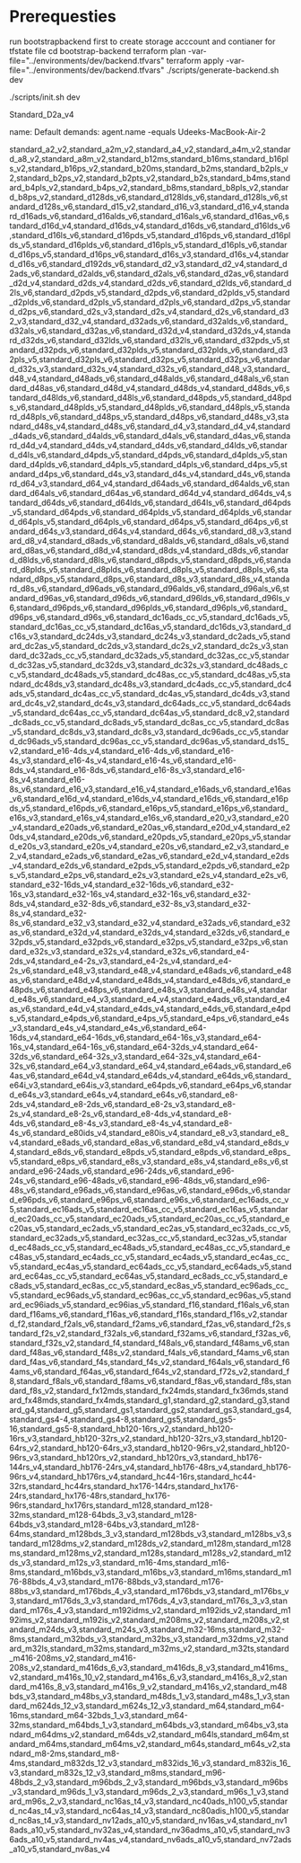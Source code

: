 # Prerequesties
run bootstrapbackend first to create storage acccount and contianer for tfstate file
cd bootstrap-backend
terraform plan -var-file="../environments/dev/backend.tfvars" 
terraform apply -var-file="../environments/dev/backend.tfvars" 
./scripts/generate-backend.sh dev

./scripts/init.sh dev

Standard_D2a_v4

name: Default
          demands: agent.name -equals Udeeks-MacBook-Air-2

standard_a2_v2,standard_a2m_v2,standard_a4_v2,standard_a4m_v2,standard_a8_v2,standard_a8m_v2,standard_b12ms,standard_b16ms,standard_b16pls_v2,standard_b16ps_v2,standard_b20ms,standard_b2ms,standard_b2pls_v2,standard_b2ps_v2,standard_b2pts_v2,standard_b2s,standard_b4ms,standard_b4pls_v2,standard_b4ps_v2,standard_b8ms,standard_b8pls_v2,standard_b8ps_v2,standard_d128ds_v6,standard_d128lds_v6,standard_d128ls_v6,standard_d128s_v6,standard_d15_v2,standard_d16_v3,standard_d16_v4,standard_d16ads_v6,standard_d16alds_v6,standard_d16als_v6,standard_d16as_v6,standard_d16d_v4,standard_d16ds_v4,standard_d16ds_v6,standard_d16lds_v6,standard_d16ls_v6,standard_d16pds_v5,standard_d16pds_v6,standard_d16plds_v5,standard_d16plds_v6,standard_d16pls_v5,standard_d16pls_v6,standard_d16ps_v5,standard_d16ps_v6,standard_d16s_v3,standard_d16s_v4,standard_d16s_v6,standard_d192ds_v6,standard_d2_v3,standard_d2_v4,standard_d2ads_v6,standard_d2alds_v6,standard_d2als_v6,standard_d2as_v6,standard_d2d_v4,standard_d2ds_v4,standard_d2ds_v6,standard_d2lds_v6,standard_d2ls_v6,standard_d2pds_v5,standard_d2pds_v6,standard_d2plds_v5,standard_d2plds_v6,standard_d2pls_v5,standard_d2pls_v6,standard_d2ps_v5,standard_d2ps_v6,standard_d2s_v3,standard_d2s_v4,standard_d2s_v6,standard_d32_v3,standard_d32_v4,standard_d32ads_v6,standard_d32alds_v6,standard_d32als_v6,standard_d32as_v6,standard_d32d_v4,standard_d32ds_v4,standard_d32ds_v6,standard_d32lds_v6,standard_d32ls_v6,standard_d32pds_v5,standard_d32pds_v6,standard_d32plds_v5,standard_d32plds_v6,standard_d32pls_v5,standard_d32pls_v6,standard_d32ps_v5,standard_d32ps_v6,standard_d32s_v3,standard_d32s_v4,standard_d32s_v6,standard_d48_v3,standard_d48_v4,standard_d48ads_v6,standard_d48alds_v6,standard_d48als_v6,standard_d48as_v6,standard_d48d_v4,standard_d48ds_v4,standard_d48ds_v6,standard_d48lds_v6,standard_d48ls_v6,standard_d48pds_v5,standard_d48pds_v6,standard_d48plds_v5,standard_d48plds_v6,standard_d48pls_v5,standard_d48pls_v6,standard_d48ps_v5,standard_d48ps_v6,standard_d48s_v3,standard_d48s_v4,standard_d48s_v6,standard_d4_v3,standard_d4_v4,standard_d4ads_v6,standard_d4alds_v6,standard_d4als_v6,standard_d4as_v6,standard_d4d_v4,standard_d4ds_v4,standard_d4ds_v6,standard_d4lds_v6,standard_d4ls_v6,standard_d4pds_v5,standard_d4pds_v6,standard_d4plds_v5,standard_d4plds_v6,standard_d4pls_v5,standard_d4pls_v6,standard_d4ps_v5,standard_d4ps_v6,standard_d4s_v3,standard_d4s_v4,standard_d4s_v6,standard_d64_v3,standard_d64_v4,standard_d64ads_v6,standard_d64alds_v6,standard_d64als_v6,standard_d64as_v6,standard_d64d_v4,standard_d64ds_v4,standard_d64ds_v6,standard_d64lds_v6,standard_d64ls_v6,standard_d64pds_v5,standard_d64pds_v6,standard_d64plds_v5,standard_d64plds_v6,standard_d64pls_v5,standard_d64pls_v6,standard_d64ps_v5,standard_d64ps_v6,standard_d64s_v3,standard_d64s_v4,standard_d64s_v6,standard_d8_v3,standard_d8_v4,standard_d8ads_v6,standard_d8alds_v6,standard_d8als_v6,standard_d8as_v6,standard_d8d_v4,standard_d8ds_v4,standard_d8ds_v6,standard_d8lds_v6,standard_d8ls_v6,standard_d8pds_v5,standard_d8pds_v6,standard_d8plds_v5,standard_d8plds_v6,standard_d8pls_v5,standard_d8pls_v6,standard_d8ps_v5,standard_d8ps_v6,standard_d8s_v3,standard_d8s_v4,standard_d8s_v6,standard_d96ads_v6,standard_d96alds_v6,standard_d96als_v6,standard_d96as_v6,standard_d96ds_v6,standard_d96lds_v6,standard_d96ls_v6,standard_d96pds_v6,standard_d96plds_v6,standard_d96pls_v6,standard_d96ps_v6,standard_d96s_v6,standard_dc16ads_cc_v5,standard_dc16ads_v5,standard_dc16as_cc_v5,standard_dc16as_v5,standard_dc16ds_v3,standard_dc16s_v3,standard_dc24ds_v3,standard_dc24s_v3,standard_dc2ads_v5,standard_dc2as_v5,standard_dc2ds_v3,standard_dc2s_v2,standard_dc2s_v3,standard_dc32ads_cc_v5,standard_dc32ads_v5,standard_dc32as_cc_v5,standard_dc32as_v5,standard_dc32ds_v3,standard_dc32s_v3,standard_dc48ads_cc_v5,standard_dc48ads_v5,standard_dc48as_cc_v5,standard_dc48as_v5,standard_dc48ds_v3,standard_dc48s_v3,standard_dc4ads_cc_v5,standard_dc4ads_v5,standard_dc4as_cc_v5,standard_dc4as_v5,standard_dc4ds_v3,standard_dc4s_v2,standard_dc4s_v3,standard_dc64ads_cc_v5,standard_dc64ads_v5,standard_dc64as_cc_v5,standard_dc64as_v5,standard_dc8_v2,standard_dc8ads_cc_v5,standard_dc8ads_v5,standard_dc8as_cc_v5,standard_dc8as_v5,standard_dc8ds_v3,standard_dc8s_v3,standard_dc96ads_cc_v5,standard_dc96ads_v5,standard_dc96as_cc_v5,standard_dc96as_v5,standard_ds15_v2,standard_e16-4ds_v4,standard_e16-4ds_v6,standard_e16-4s_v3,standard_e16-4s_v4,standard_e16-4s_v6,standard_e16-8ds_v4,standard_e16-8ds_v6,standard_e16-8s_v3,standard_e16-8s_v4,standard_e16-8s_v6,standard_e16_v3,standard_e16_v4,standard_e16ads_v6,standard_e16as_v6,standard_e16d_v4,standard_e16ds_v4,standard_e16ds_v6,standard_e16pds_v5,standard_e16pds_v6,standard_e16ps_v5,standard_e16ps_v6,standard_e16s_v3,standard_e16s_v4,standard_e16s_v6,standard_e20_v3,standard_e20_v4,standard_e20ads_v6,standard_e20as_v6,standard_e20d_v4,standard_e20ds_v4,standard_e20ds_v6,standard_e20pds_v5,standard_e20ps_v5,standard_e20s_v3,standard_e20s_v4,standard_e20s_v6,standard_e2_v3,standard_e2_v4,standard_e2ads_v6,standard_e2as_v6,standard_e2d_v4,standard_e2ds_v4,standard_e2ds_v6,standard_e2pds_v5,standard_e2pds_v6,standard_e2ps_v5,standard_e2ps_v6,standard_e2s_v3,standard_e2s_v4,standard_e2s_v6,standard_e32-16ds_v4,standard_e32-16ds_v6,standard_e32-16s_v3,standard_e32-16s_v4,standard_e32-16s_v6,standard_e32-8ds_v4,standard_e32-8ds_v6,standard_e32-8s_v3,standard_e32-8s_v4,standard_e32-8s_v6,standard_e32_v3,standard_e32_v4,standard_e32ads_v6,standard_e32as_v6,standard_e32d_v4,standard_e32ds_v4,standard_e32ds_v6,standard_e32pds_v5,standard_e32pds_v6,standard_e32ps_v5,standard_e32ps_v6,standard_e32s_v3,standard_e32s_v4,standard_e32s_v6,standard_e4-2ds_v4,standard_e4-2s_v3,standard_e4-2s_v4,standard_e4-2s_v6,standard_e48_v3,standard_e48_v4,standard_e48ads_v6,standard_e48as_v6,standard_e48d_v4,standard_e48ds_v4,standard_e48ds_v6,standard_e48pds_v6,standard_e48ps_v6,standard_e48s_v3,standard_e48s_v4,standard_e48s_v6,standard_e4_v3,standard_e4_v4,standard_e4ads_v6,standard_e4as_v6,standard_e4d_v4,standard_e4ds_v4,standard_e4ds_v6,standard_e4pds_v5,standard_e4pds_v6,standard_e4ps_v5,standard_e4ps_v6,standard_e4s_v3,standard_e4s_v4,standard_e4s_v6,standard_e64-16ds_v4,standard_e64-16ds_v6,standard_e64-16s_v3,standard_e64-16s_v4,standard_e64-16s_v6,standard_e64-32ds_v4,standard_e64-32ds_v6,standard_e64-32s_v3,standard_e64-32s_v4,standard_e64-32s_v6,standard_e64_v3,standard_e64_v4,standard_e64ads_v6,standard_e64as_v6,standard_e64d_v4,standard_e64ds_v4,standard_e64ds_v6,standard_e64i_v3,standard_e64is_v3,standard_e64pds_v6,standard_e64ps_v6,standard_e64s_v3,standard_e64s_v4,standard_e64s_v6,standard_e8-2ds_v4,standard_e8-2ds_v6,standard_e8-2s_v3,standard_e8-2s_v4,standard_e8-2s_v6,standard_e8-4ds_v4,standard_e8-4ds_v6,standard_e8-4s_v3,standard_e8-4s_v4,standard_e8-4s_v6,standard_e80ids_v4,standard_e80is_v4,standard_e8_v3,standard_e8_v4,standard_e8ads_v6,standard_e8as_v6,standard_e8d_v4,standard_e8ds_v4,standard_e8ds_v6,standard_e8pds_v5,standard_e8pds_v6,standard_e8ps_v5,standard_e8ps_v6,standard_e8s_v3,standard_e8s_v4,standard_e8s_v6,standard_e96-24ads_v6,standard_e96-24ds_v6,standard_e96-24s_v6,standard_e96-48ads_v6,standard_e96-48ds_v6,standard_e96-48s_v6,standard_e96ads_v6,standard_e96as_v6,standard_e96ds_v6,standard_e96pds_v6,standard_e96ps_v6,standard_e96s_v6,standard_ec16ads_cc_v5,standard_ec16ads_v5,standard_ec16as_cc_v5,standard_ec16as_v5,standard_ec20ads_cc_v5,standard_ec20ads_v5,standard_ec20as_cc_v5,standard_ec20as_v5,standard_ec2ads_v5,standard_ec2as_v5,standard_ec32ads_cc_v5,standard_ec32ads_v5,standard_ec32as_cc_v5,standard_ec32as_v5,standard_ec48ads_cc_v5,standard_ec48ads_v5,standard_ec48as_cc_v5,standard_ec48as_v5,standard_ec4ads_cc_v5,standard_ec4ads_v5,standard_ec4as_cc_v5,standard_ec4as_v5,standard_ec64ads_cc_v5,standard_ec64ads_v5,standard_ec64as_cc_v5,standard_ec64as_v5,standard_ec8ads_cc_v5,standard_ec8ads_v5,standard_ec8as_cc_v5,standard_ec8as_v5,standard_ec96ads_cc_v5,standard_ec96ads_v5,standard_ec96as_cc_v5,standard_ec96as_v5,standard_ec96iads_v5,standard_ec96ias_v5,standard_f16,standard_f16als_v6,standard_f16ams_v6,standard_f16as_v6,standard_f16s,standard_f16s_v2,standard_f2,standard_f2als_v6,standard_f2ams_v6,standard_f2as_v6,standard_f2s,standard_f2s_v2,standard_f32als_v6,standard_f32ams_v6,standard_f32as_v6,standard_f32s_v2,standard_f4,standard_f48als_v6,standard_f48ams_v6,standard_f48as_v6,standard_f48s_v2,standard_f4als_v6,standard_f4ams_v6,standard_f4as_v6,standard_f4s,standard_f4s_v2,standard_f64als_v6,standard_f64ams_v6,standard_f64as_v6,standard_f64s_v2,standard_f72s_v2,standard_f8,standard_f8als_v6,standard_f8ams_v6,standard_f8as_v6,standard_f8s,standard_f8s_v2,standard_fx12mds,standard_fx24mds,standard_fx36mds,standard_fx48mds,standard_fx4mds,standard_g1,standard_g2,standard_g3,standard_g4,standard_g5,standard_gs1,standard_gs2,standard_gs3,standard_gs4,standard_gs4-4,standard_gs4-8,standard_gs5,standard_gs5-16,standard_gs5-8,standard_hb120-16rs_v2,standard_hb120-16rs_v3,standard_hb120-32rs_v2,standard_hb120-32rs_v3,standard_hb120-64rs_v2,standard_hb120-64rs_v3,standard_hb120-96rs_v2,standard_hb120-96rs_v3,standard_hb120rs_v2,standard_hb120rs_v3,standard_hb176-144rs_v4,standard_hb176-24rs_v4,standard_hb176-48rs_v4,standard_hb176-96rs_v4,standard_hb176rs_v4,standard_hc44-16rs,standard_hc44-32rs,standard_hc44rs,standard_hx176-144rs,standard_hx176-24rs,standard_hx176-48rs,standard_hx176-96rs,standard_hx176rs,standard_m128,standard_m128-32ms,standard_m128-64bds_3_v3,standard_m128-64bds_v3,standard_m128-64bs_v3,standard_m128-64ms,standard_m128bds_3_v3,standard_m128bds_v3,standard_m128bs_v3,standard_m128dms_v2,standard_m128ds_v2,standard_m128m,standard_m128ms,standard_m128ms_v2,standard_m128s,standard_m128s_v2,standard_m12ds_v3,standard_m12s_v3,standard_m16-4ms,standard_m16-8ms,standard_m16bds_v3,standard_m16bs_v3,standard_m16ms,standard_m176-88bds_4_v3,standard_m176-88bds_v3,standard_m176-88bs_v3,standard_m176bds_4_v3,standard_m176bds_v3,standard_m176bs_v3,standard_m176ds_3_v3,standard_m176ds_4_v3,standard_m176s_3_v3,standard_m176s_4_v3,standard_m192idms_v2,standard_m192ids_v2,standard_m192ims_v2,standard_m192is_v2,standard_m208ms_v2,standard_m208s_v2,standard_m24ds_v3,standard_m24s_v3,standard_m32-16ms,standard_m32-8ms,standard_m32bds_v3,standard_m32bs_v3,standard_m32dms_v2,standard_m32ls,standard_m32ms,standard_m32ms_v2,standard_m32ts,standard_m416-208ms_v2,standard_m416-208s_v2,standard_m416ds_6_v3,standard_m416ds_8_v3,standard_m416ms_v2,standard_m416s_10_v2,standard_m416s_6_v3,standard_m416s_8_v2,standard_m416s_8_v3,standard_m416s_9_v2,standard_m416s_v2,standard_m48bds_v3,standard_m48bs_v3,standard_m48ds_1_v3,standard_m48s_1_v3,standard_m624ds_12_v3,standard_m624s_12_v3,standard_m64,standard_m64-16ms,standard_m64-32bds_1_v3,standard_m64-32ms,standard_m64bds_1_v3,standard_m64bds_v3,standard_m64bs_v3,standard_m64dms_v2,standard_m64ds_v2,standard_m64ls,standard_m64m,standard_m64ms,standard_m64ms_v2,standard_m64s,standard_m64s_v2,standard_m8-2ms,standard_m8-4ms,standard_m832ds_12_v3,standard_m832ids_16_v3,standard_m832is_16_v3,standard_m832s_12_v3,standard_m8ms,standard_m96-48bds_2_v3,standard_m96bds_2_v3,standard_m96bds_v3,standard_m96bs_v3,standard_m96ds_1_v3,standard_m96ds_2_v3,standard_m96s_1_v3,standard_m96s_2_v3,standard_nc16as_t4_v3,standard_nc40ads_h100_v5,standard_nc4as_t4_v3,standard_nc64as_t4_v3,standard_nc80adis_h100_v5,standard_nc8as_t4_v3,standard_nv12ads_a10_v5,standard_nv16as_v4,standard_nv18ads_a10_v5,standard_nv32as_v4,standard_nv36adms_a10_v5,standard_nv36ads_a10_v5,standard_nv4as_v4,standard_nv6ads_a10_v5,standard_nv72ads_a10_v5,standard_nv8as_v4